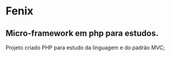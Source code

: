 # Fenix
## Micro-framework em php para estudos.

Projeto criado PHP para estudo da linguagem e do padrão MVC;
